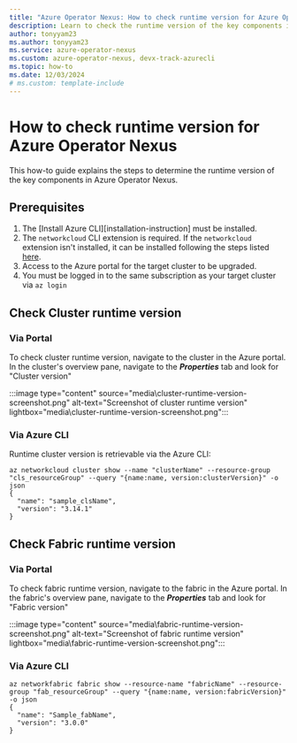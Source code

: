 ```yaml
---
title: "Azure Operator Nexus: How to check runtime version for Azure Operator Nexus"
description: Learn to check the runtime version of the key components in Azure Operator Nexus
author: tonyyam23
ms.author: tonyyam23
ms.service: azure-operator-nexus
ms.custom: azure-operator-nexus, devx-track-azurecli
ms.topic: how-to
ms.date: 12/03/2024
# ms.custom: template-include
---
```


# How to check runtime version for Azure Operator Nexus
This how-to guide explains the steps to determine the runtime version of the key components in Azure Operator Nexus.

## Prerequisites

1. The [Install Azure CLI][installation-instruction] must be installed.
2. The `networkcloud` CLI extension is required. If the `networkcloud` extension isn't installed, it can be installed following the steps listed [here](https://learn.microsoft.com/en-us/azure/operator-nexus/howto-install-cli-extensions).
3. Access to the Azure portal for the target cluster to be upgraded.
4. You must be logged in to the same subscription as your target cluster via `az login`

## Check Cluster runtime version

### Via Portal

To check cluster runtime version, navigate to the cluster in the Azure portal. In the cluster's overview pane, navigate to the ***Properties*** tab and look for "Cluster version"

:::image type="content" source="media\cluster-runtime-version-screenshot.png" alt-text="Screenshot of cluster runtime version" lightbox="media\cluster-runtime-version-screenshot.png":::

### Via Azure CLI

Runtime cluster version is retrievable via the Azure CLI:

```azurecli
az networkcloud cluster show --name "clusterName" --resource-group "cls_resourceGroup" --query "{name:name, version:clusterVersion}" -o json
{
  "name": "sample_clsName",
  "version": "3.14.1"
}
```

## Check Fabric runtime version

### Via Portal
To check fabric runtime version, navigate to the fabric in the Azure portal. In the fabric's overview pane, navigate to the ***Properties*** tab and look for "Fabric version"

:::image type="content" source="media\fabric-runtime-version-screenshot.png" alt-text="Screenshot of fabric runtime version" lightbox="media\fabric-runtime-version-screenshot.png":::

### Via Azure CLI
```azurecli
az networkfabric fabric show --resource-name "fabricName" --resource-group "fab_resourceGroup" --query "{name:name, version:fabricVersion}" -o json
{
  "name": "Sample_fabName",
  "version": "3.0.0"
}
```

